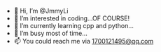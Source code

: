 - 👋 Hi, I’m @JmmyLi
- 👀 I’m interested in coding...OF COURSE!
- 🌱 I’m currently learning cpp and python...
- 💞️ I’m busy most of time...
- 📫 You could reach me via 1700121495@qq.com

<!---
JmmyLi/JmmyLi is a ✨ special ✨ repository because its `README.md` (this file) appears on your GitHub profile.
You can click the Preview link to take a look at your changes.
--->
